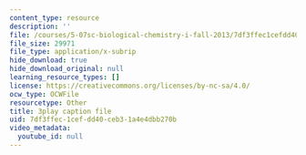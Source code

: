 ```yaml
---
content_type: resource
description: ''
file: /courses/5-07sc-biological-chemistry-i-fall-2013/7df3ffec1cefdd40ceb31a4e4dbb270b_61ZVXmh6ae0.srt
file_size: 29971
file_type: application/x-subrip
hide_download: true
hide_download_original: null
learning_resource_types: []
license: https://creativecommons.org/licenses/by-nc-sa/4.0/
ocw_type: OCWFile
resourcetype: Other
title: 3play caption file
uid: 7df3ffec-1cef-dd40-ceb3-1a4e4dbb270b
video_metadata:
  youtube_id: null
---
```

